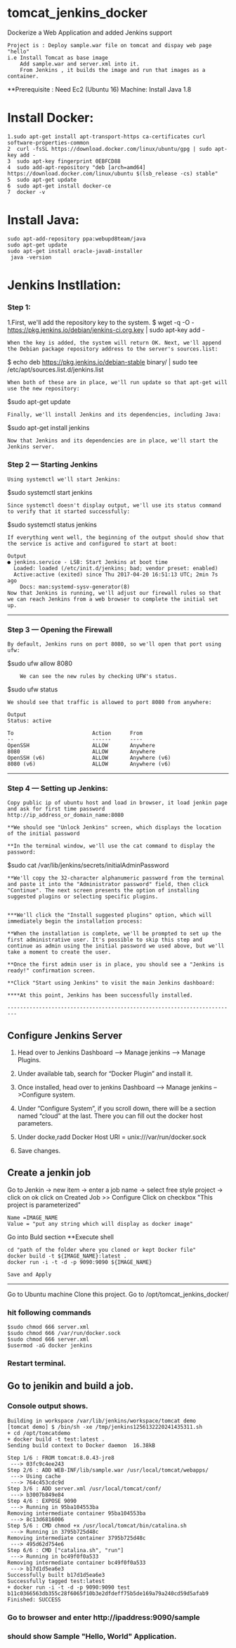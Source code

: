 # tomcat_jenkins_docker
Dockerize a Web Application and added Jenkins support


    Project is : Deploy sample.war file on tomcat and dispay web page "hello"
    i.e Install Tomcat as base image
        Add sample.war and server.xml into it.
        From Jenkins , it builds the image and run that images as a container.
        

**Prerequisite :
Need Ec2 (Ubuntu 16) Machine:
Install Java 1.8

# Install Docker: 
    1.sudo apt-get install apt-transport-https ca-certificates curl software-properties-common
    2  curl -fsSL https://download.docker.com/linux/ubuntu/gpg | sudo apt-key add -
    3  sudo apt-key fingerprint 0EBFCD88
    4  sudo add-apt-repository "deb [arch=amd64] https://download.docker.com/linux/ubuntu $(lsb_release -cs) stable"
    5  sudo apt-get update
    6  sudo apt-get install docker-ce
    7  docker -v
# Install Java:
    sudo apt-add-repository ppa:webupd8team/java
    sudo apt-get update
    sudo apt-get install oracle-java8-installer
     java -version

# Jenkins Instllation:
 ### Step 1:
1.First, we'll add the repository key to the system.
  $ wget -q -O - https://pkg.jenkins.io/debian/jenkins-ci.org.key | sudo apt-key add -

    When the key is added, the system will return OK. Next, we'll append the Debian package repository address to the server's sources.list:

  $ echo deb https://pkg.jenkins.io/debian-stable binary/ | sudo tee /etc/apt/sources.list.d/jenkins.list
  
    When both of these are in place, we'll run update so that apt-get will use the new repository:

  $sudo apt-get update
  
    Finally, we'll install Jenkins and its dependencies, including Java:

$sudo apt-get install jenkins
    
    Now that Jenkins and its dependencies are in place, we'll start the Jenkins server.
    
  ### Step 2 — Starting Jenkins
    Using systemctl we'll start Jenkins:
    
$sudo systemctl start jenkins  
   
    Since systemctl doesn't display output, we'll use its status command to verify that it started successfully:

 $sudo systemctl status jenkins
    
    If everything went well, the beginning of the output should show that the service is active and configured to start at boot:

    Output
    ● jenkins.service - LSB: Start Jenkins at boot time
      Loaded: loaded (/etc/init.d/jenkins; bad; vendor preset: enabled)
      Active:active (exited) since Thu 2017-04-20 16:51:13 UTC; 2min 7s ago
        Docs: man:systemd-sysv-generator(8)
    Now that Jenkins is running, we'll adjust our firewall rules so that we can reach Jenkins from a web browser to complete the initial set up.
--------------------------
### Step 3 — Opening the Firewall

    By default, Jenkins runs on port 8080, so we'll open that port using ufw:

$sudo ufw allow 8080

        We can see the new rules by checking UFW's status.

$sudo ufw status

    We should see that traffic is allowed to port 8080 from anywhere:

    Output
    Status: active
    
    To                         Action      From
    --                         ------      ----
    OpenSSH                    ALLOW       Anywhere
    8080                       ALLOW       Anywhere
    OpenSSH (v6)               ALLOW       Anywhere (v6)
    8080 (v6)                  ALLOW       Anywhere (v6)

---------------------------------------------------------------------------------------------------
### Step 4 — Setting up Jenkins:

    Copy public ip of ubuntu host and load in browser, it load jenkin page and ask for first time password
    http://ip_address_or_domain_name:8080

    **We should see "Unlock Jenkins" screen, which displays the location of the initial password

    **In the terminal window, we'll use the cat command to display the password:

$sudo cat /var/lib/jenkins/secrets/initialAdminPassword

    **We'll copy the 32-character alphanumeric password from the terminal and paste it into the "Administrator password" field, then click "Continue". The next screen presents the option of installing suggested plugins or selecting specific plugins.


    ***We'll click the "Install suggested plugins" option, which will immediately begin the installation process:
    
    **When the installation is complete, we'll be prompted to set up the first administrative user. It's possible to skip this step and continue as admin using the initial password we used above, but we'll take a moment to create the user.
    
    **Once the first admin user is in place, you should see a "Jenkins is ready!" confirmation screen.
    
    **Click "Start using Jenkins" to visit the main Jenkins dashboard:
    
    ****At this point, Jenkins has been successfully installed.
    
    -------------------------------------------------------------------------
    
## Configure Jenkins Server

1. Head over to Jenkins Dashboard –> Manage jenkins –> Manage Plugins.

2. Under available tab, search for “Docker Plugin” and install it.

3. Once installed, head over to jenkins Dashboard –> Manage jenkins –>Configure system.

4. Under “Configure System”, if you scroll down, there will be a section named “cloud” at the last. There you can fill out the docker host parameters.

5. Under docke,radd Docker Host URI = unix:///var/run/docker.sock
6. Save changes.


 ## Create a jenkin job 

Go to Jenkin -> new item -> enter a job name -> select free style project -> click on ok 
click on Created Job >> Configure
Click on checkbox "This project is parameterized"

    Name =IMAGE_NAME
    Value = "put any string which will display as docker image"
    
Go into Buld section 
**Execute shell

    cd "path of the folder where you cloned or kept Docker file"
    docker build -t ${IMAGE_NAME}:latest .
    docker run -i -t -d -p 9090:9090 ${IMAGE_NAME} 
    
    Save and Apply
    
---------------------------------------------------------------------------------------------------------------


Go to Ubuntu machine
Clone this project.
Go to /opt/tomcat_jenkins_docker/

### hit following commands


    $sudo chmod 666 server.xml
    $sudo chmod 666 /var/run/docker.sock    
    $sudo chmod 666 server.xml
    $usermod -aG docker jenkins
    
### Restart terminal.

## Go to jenikin and build a job.
### Console output shows.
    Building in workspace /var/lib/jenkins/workspace/tomcat demo
    [tomcat demo] $ /bin/sh -xe /tmp/jenkins1256132220241435311.sh
    + cd /opt/tomcatdemo
    + docker build -t test:latest .
    Sending build context to Docker daemon  16.38kB
    
    Step 1/6 : FROM tomcat:8.0.43-jre8
     ---> 03fc9c4ee243
    Step 2/6 : ADD WEB-INF/lib/sample.war /usr/local/tomcat/webapps/
     ---> Using cache
     ---> 764c453cdc9d
    Step 3/6 : ADD server.xml /usr/local/tomcat/conf/
     ---> b3007b849e84
    Step 4/6 : EXPOSE 9090
     ---> Running in 95ba104553ba
    Removing intermediate container 95ba104553ba
     ---> 8c13d6816006
    Step 5/6 : CMD chmod +x /usr/local/tomcat/bin/catalina.sh
     ---> Running in 3795b725d48c
    Removing intermediate container 3795b725d48c
     ---> 495d62d754e6
    Step 6/6 : CMD ["catalina.sh", "run"]
     ---> Running in bc49f0f0a533
    Removing intermediate container bc49f0f0a533
     ---> b17d1d5ea6e3
    Successfully built b17d1d5ea6e3
    Successfully tagged test:latest
    + docker run -i -t -d -p 9090:9090 test
    b11c0366563db355c28f6065f10b3e2dfdeff75b5de169a79a240cd59d5afab9
    Finished: SUCCESS

### Go to browser  and enter http://ipaddress:9090/sample
### should show Sample "Hello, World" Application.
















    
    









    
    


